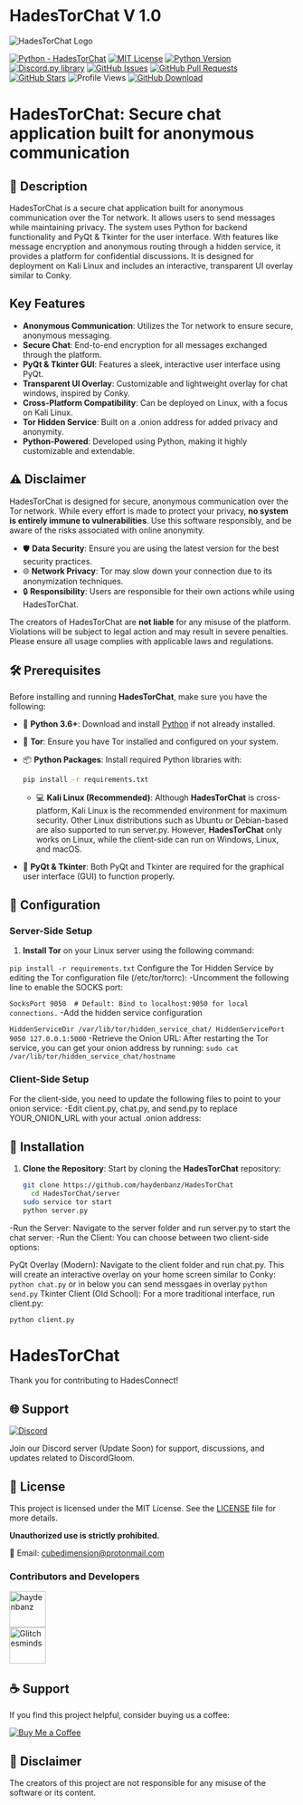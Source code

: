 # HadesTorChat V 1.0

![HadesTorChat Logo](https://github.com/haydenbanz/haydenbanz.github.io/blob/main/images/%20gitimage/87556654A.png?raw=true)

[![Python - HadesTorChat](https://img.shields.io/static/v1?label=Python&message=HadesTorChat&color=%242A3E87&labelColor=%236A7DA8&style=for-the-badge&&logo=python)](https://github.com/haydenbanz/HadesTorChat/tree/main)
[![MIT License](https://img.shields.io/static/v1?label=License&message=MIT&color=%233DA639&labelColor=%23e3e3e3&style=for-the-badge)](https://github.com/haydenbanz/HadesTorChat/blob/main/LICENSE)
[![Python Version](https://img.shields.io/static/v1?label=Python&message=3.6%2B&color=%230078D6&labelColor=%23e3e3e3&style=for-the-badge&logo=python)](https://www.python.org/downloads/)
[![Discord.py library](https://img.shields.io/static/v1?label=Discord.py&message=Library&color=%232A3E87&labelColor=%236A7DA8&style=for-the-badge)](https://pypi.org/project/discord.py/)
[![GitHub Issues](https://img.shields.io/github/issues/haydenbanz/HadesTorChat?style=for-the-badge)](https://github.com/haydenbanz/HadesTorChat/issues)
[![GitHub Pull Requests](https://img.shields.io/github/issues-pr/haydenbanz/HadesTorChat?style=for-the-badge)](https://github.com/haydenbanz/HadesTorChat/pulls)
[![GitHub Stars](https://img.shields.io/github/stars/haydenbanz/HadesTorChat?style=for-the-badge)](https://github.com/haydenbanz/HadesTorChat/stargazers)
![Profile Views](https://komarev.com/ghpvc/?username=haydenbanz&color=%232A3E87&labelColor=%236A7DA8&style=for-the-badge)
[![GitHub Download](https://img.shields.io/static/v1?label=Download&message=HadesTorChat&color=%242A3E87&labelColor=%236A7DA8&style=for-the-badge)](https://github.com/haydenbanz/HadesTorChat/releases)

# HadesTorChat: Secure chat application built for anonymous communication


## 📖 Description
HadesTorChat is a secure chat application built for anonymous communication over the Tor network. It allows users to send messages while maintaining privacy. The system uses Python for backend functionality and PyQt & Tkinter for the user interface. With features like message encryption and anonymous routing through a hidden service, it provides a platform for confidential discussions. It is designed for deployment on Kali Linux and includes an interactive, transparent UI overlay similar to Conky.

## Key Features
- **Anonymous Communication**: Utilizes the Tor network to ensure secure, anonymous messaging.
- **Secure Chat**: End-to-end encryption for all messages exchanged through the platform.
- **PyQt & Tkinter GUI**: Features a sleek, interactive user interface using PyQt.
- **Transparent UI Overlay**: Customizable and lightweight overlay for chat windows, inspired by Conky.
- **Cross-Platform Compatibility**: Can be deployed on Linux, with a focus on Kali Linux.
- **Tor Hidden Service**: Built on a .onion address for added privacy and anonymity.
- **Python-Powered**: Developed using Python, making it highly customizable and extendable.

## ⚠️ Disclaimer

HadesTorChat is designed for secure, anonymous communication over the Tor network. While every effort is made to protect your privacy, **no system is entirely immune to vulnerabilities**. Use this software responsibly, and be aware of the risks associated with online anonymity.

- 🛡️ **Data Security**: Ensure you are using the latest version for the best security practices.
- 🌐 **Network Privacy**: Tor may slow down your connection due to its anonymization techniques.
- 🔒 **Responsibility**: Users are responsible for their own actions while using HadesTorChat.

The creators of HadesTorChat are **not liable** for any misuse of the platform.<br>
Violations will be subject to legal action and may result in severe penalties.<br>
Please ensure all usage complies with applicable laws and regulations.<br>

## 🛠️ Prerequisites

Before installing and running **HadesTorChat**, make sure you have the following:

- 🐍 **Python 3.6+**: Download and install [Python](https://www.python.org/downloads/) if not already installed.
- 🧅 **Tor**: Ensure you have Tor installed and configured on your system.
- 📦 **Python Packages**: Install required Python libraries with:
  ```bash
  pip install -r requirements.txt
     ```
  - 💻 **Kali Linux (Recommended)**: Although **HadesTorChat** is cross-platform, Kali Linux is the recommended environment for maximum security. Other Linux distributions such as Ubuntu or Debian-based are also supported to run server.py. However, **HadesTorChat** only works on Linux, while the client-side can run on Windows, Linux, and macOS.

- 🔐 **PyQt & Tkinter**: Both PyQt and Tkinter are required for the graphical user interface (GUI) to function properly.

## 🔧 Configuration

### Server-Side Setup

1. **Install Tor** on your Linux server using the following command:

`
  pip install -r requirements.txt
`
Configure the Tor Hidden Service by editing the Tor configuration file (/etc/tor/torrc):
 -Uncomment the following line to enable the SOCKS port:

`
 SocksPort 9050  # Default: Bind to localhost:9050 for local connections.
`
-Add the hidden service configuration 

`
HiddenServiceDir /var/lib/tor/hidden_service_chat/
HiddenServicePort 9050 127.0.0.1:5000
`
-Retrieve the Onion URL: After restarting the Tor service, you can get your onion address by running:
`
sudo cat /var/lib/tor/hidden_service_chat/hostname
`

### Client-Side Setup
For the client-side, you need to update the following files to point to your onion service:
-Edit client.py, chat.py, and send.py to replace YOUR_ONION_URL with your actual .onion address:

## 🚀 Installation

1. **Clone the Repository**:
   Start by cloning the **HadesTorChat** repository:
   ```bash
   git clone https://github.com/haydenbanz/HadesTorChat
     cd HadesTorChat/server
   sudo service tor start 
   python server.py
    ```
-Run the Server: Navigate to the server folder and run server.py to start the chat server:
-Run the Client: You can choose between two client-side options:

  PyQt Overlay (Modern): Navigate to the client folder and run chat.py. This will create an interactive overlay on your home screen similar to Conky:
`
python chat.py
`
or  in below you can send messgaes in overlay
`
python send.py
`
  Tkinter Client (Old School): For a more traditional interface, run client.py:
  
`
python client.py
`


# HadesTorChat

Thank you for contributing to HadesConnect!

## 🌐 Support

[![Discord](https://img.shields.io/badge/Discord-CODE%20GLITCH%20Bot%20DISCORD%20SERVER%20NAME-%237289DA?style=for-the-badge&logo=discord)](https://discord.gg/ZFTCpAU53U)

Join our Discord server (Update Soon) for support, discussions, and updates related to DiscordGloom.

## 📜 License

This project is licensed under the MIT License. See the [LICENSE](LICENSE) file for more details.

**Unauthorized use is strictly prohibited.**


📧 Email: cubedimension@protonmail.com  


### Contributors and Developers

[<img src="https://avatars.githubusercontent.com/u/67865621?s=64&v=4" width="64" height="64" alt="haydenbanz">](https://github.com/haydenbanz)  
[<img src="https://avatars.githubusercontent.com/u/144106684?s=64&v=4" width="64" height="64" alt="Glitchesminds">](https://github.com/Glitchesminds)

## ☕ Support

If you find this project helpful, consider buying us a coffee:

[![Buy Me a Coffee](https://img.shields.io/badge/Buy%20Me%20a%20Coffee-%23FFDD00?style=for-the-badge&logo=ko-fi&logoColor=white)](https://ko-fi.com/hades)

## 🚫 Disclaimer

The creators of this project are not responsible for any misuse of the software or its content.
